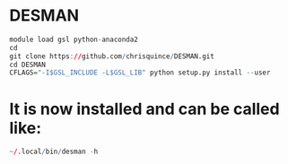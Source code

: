 # DESMAN

```R
module load gsl python-anaconda2
cd
git clone https://github.com/chrisquince/DESMAN.git
cd DESMAN
CFLAGS="-I$GSL_INCLUDE -L$GSL_LIB" python setup.py install --user
```
# It is now installed and can be called like:
```R
~/.local/bin/desman -h
```
